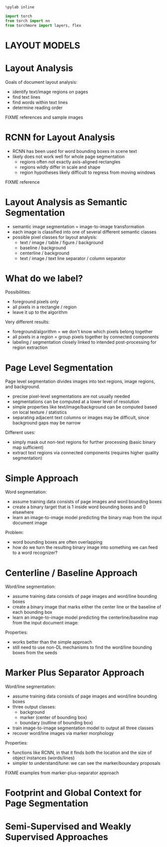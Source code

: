 ```python
%pylab inline
```

```python
import torch
from torch import nn
from torchmore import layers, flex
```


# LAYOUT MODELS



# Layout Analysis

Goals of document layout analysis:

- identify text/image regions on pages
- find text lines
- find words within text lines
- determine reading order



FIXME references and sample images



# RCNN for Layout Analysis

- RCNN has been used for word bounding boxes in scene text
- likely does not work well for whole page segmentation
  - regions often not exactly axis-aligned rectangles
  - regions wildly differ in scale and shape
  - region hypotheses likely difficult to regress from moving windows

FIXME reference



# Layout Analysis as Semantic Segmentation

- semantic image segmentation = image-to-image transformation
- each image is classified into one of several different semantic classes
- possible pixel classes for layout analysis:
  - text / image / table / figure / background
  - baseline / background
  - centerline / background
  - text / image / text line separator / column separator



# What do we label?

Possibilities:

- foreground pixels only
- all pixels in a rectangle / region
- leave it up to the algorithm

Very different results:

- foreground/algorithm = we don't know which pixels belong together
- all pixels in a region = group pixels together by connected components
- labeling / segmentation closely linked to intended post-processing for region extraction



# Page Level Segmentation

Page level segmentation divides images into text regions, image regions, and background.

- precise pixel-level segmentations are not usually needed
- segmentations can be computed at a lower level of resolution
- simple properties like text/image/background can be computed based on local texture / statistics
- separating adjacent text columns or images may be difficult, since background gaps may be narrow

Different uses:

- simply mask out non-text regions for further processing (basic binary map sufficient)
- extract text regions via connected components (requires higher quality segmentation)




# Simple Approach

Word segmentation:

- assume training data consists of page images and word bounding boxes
- create a binary target that is 1 inside word bounding boxes and 0 elsewhere
- learn an image-to-image model predicting the binary map from the input document image

Problem:

- word bounding boxes are often overlapping
- how do we turn the resulting binary image into something we can feed to a word recognizer?



# Centerline / Baseline Approach

Word/line segmentation:

- assume training data consists of page images and word/line bounding boxes
- create a binary image that marks either the center line or the baseline of each bounding box
- learn an image-to-image model predicting the centerline/baseline map from the input document image:

Properties:

- works better than the simple approach
- still need to use non-DL mechanisms to find the word/line bounding boxes from the seeds



# Marker Plus Separator Approach

Word/line segmentation:

- assume training data consists of page images and word/line bounding boxes
- three output classes:
  - background
  - marker (center of bounding box)
  - boundary (outline of bounding box)
- train image-to-image segmentation model to output all three classes
- recover word/line images via marker morphology

Properties:

- functions like RCNN, in that it finds both the location and the size of object instances (words/lines)
- simpler to understand/tune: we can see the marker/boundary proposals



FIXME examples from marker-plus-separator approach



# Footprint and Global Context for Page Segmentation



# Semi-Supervised and Weakly Supervised Approaches

